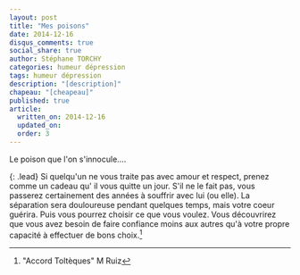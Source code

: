 ```yaml
---
layout: post
title: "Mes poisons"
date: 2014-12-16
disqus_comments: true
social_share: true
author: Stéphane TORCHY
categories: humeur dépression
tags: humeur dépression
description: "[description]"
chapeau: "[cheapeau]"
published: true
article:
  written_on: 2014-12-16
  updated_on:
  order: 3
---
```


Le poison que l'on s'innocule....


{: .lead}
Si quelqu'un ne vous traite pas avec amour et respect, prenez comme un cadeau
qu' il vous quitte un jour. S'il ne le fait pas, vous passerez certainement des années à souffrir avec lui (ou elle). La séparation sera douloureuse pendant quelques temps, mais votre coeur guérira. Puis vous pourrez choisir ce que vous voulez. Vous découvrirez que vous avez besoin de faire confiance moins aux autres qu'à votre propre capacité à effectuer de bons choix.[^1]




[1]: https://www.youtube.com/watch?v=e7bxXjQL3cY              "Aller sur voir la video sur youtube"
[2]: http://www.amazon.fr/Tomber-sept-fois-relever-huit/dp/222614174X    "Aller voir le livre sur Amazon"

[^2]: "liliAnge"
[^1]: "Accord Toltèques" M Ruiz
